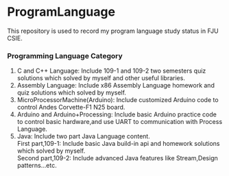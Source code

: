 # ProgramLanguage
This repository is used to record my program language study status in FJU CSIE.

### Programming Language Category
1. C and C++ Language: Include 109-1 and 109-2 two semesters quiz solutions which solved by myself and other useful libraries.
2. Assembly Language: Include x86 Assembly Language homework and quiz solutions which solved by myself.
3. MicroProcessorMachine(Arduino): Include customized Arduino code to control Andes Corvette-F1 N25 board.
4. Arduino and Arduino+Processing: Include basic Arduino practice code to control basic hardware,and use UART to communication with Process Language.
5. Java: Include two part Java Language content.<br>
   First part,109-1: Include basic Java build-in api and homework solutions which solved by myself.<br>
   Second part,109-2: Include advanced Java features like Stream,Design patterns...etc.
